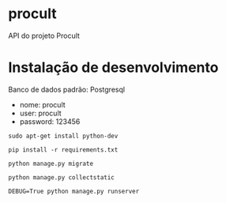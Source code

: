 # procult
API do projeto Procult

# Instalação de desenvolvimento

Banco de dados padrão: Postgresql
  * nome: procult
  * user: procult
  * password: 123456

`
sudo apt-get install python-dev
`

`
pip install -r requirements.txt
`

`
python manage.py migrate
`

`
python manage.py collectstatic
`

`
DEBUG=True python manage.py runserver
`
